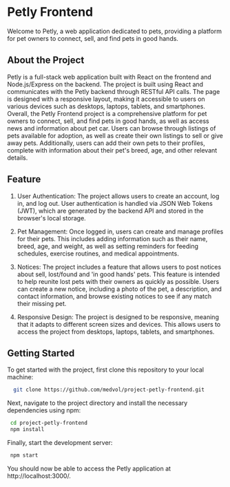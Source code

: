 # Petly Frontend
Welcome to Petly, a web application dedicated to pets, providing a platform for pet owners to connect, sell, and find pets in good hands. 

## About the Project
  Petly is a full-stack web application built with React on the frontend and Node.js/Express on the backend. The project is built using React and communicates with the Petly backend through RESTful API calls. The page is designed with a responsive layout, making it accessible to users on various devices such as desktops, laptops, tablets, and smartphones.
Overall, the Petly Frontend project is a comprehensive platform for pet owners to connect, sell, and find pets in good hands, as well as access news and information about pet car. Users can browse through listings of pets available for adoption, as well as create their own listings to sell or give away pets. Additionally, users can add their own pets to their profiles, complete with information about their pet's breed, age, and other relevant details.

## Feature
1. User Authentication: The project allows users to create an account, log in, and log out. User authentication is handled via JSON Web Tokens (JWT), which are generated by the backend API and stored in the browser's local storage.

2. Pet Management: Once logged in, users can create and manage profiles for their pets. This includes adding information such as their name, breed, age, and weight, as well as setting reminders for feeding schedules, exercise routines, and medical appointments.

3. Notices: The project includes a feature that allows users to post notices about sell, lost/found and 'in good hands' pets. This feature is intended to help reunite lost pets with their owners as quickly as possible. Users can create a new notice, including a photo of the pet, a description, and contact information, and browse existing notices to see if any match their missing pet.

4. Responsive Design: The project is designed to be responsive, meaning that it adapts to different screen sizes and devices. This allows users to access the project from desktops, laptops, tablets, and smartphones.

## Getting Started
 To get started with the project, first clone this repository to your local machine:
```bash
  git clone https://github.com/medvol/project-petly-frontend.git
```

 Next, navigate to the project directory and install the necessary dependencies using npm:
 ```bash
  cd project-petly-frontend
  npm install
```

Finally, start the development server:
 ```bash
  npm start
```

You should now be able to access the Petly application at http://localhost:3000/.
